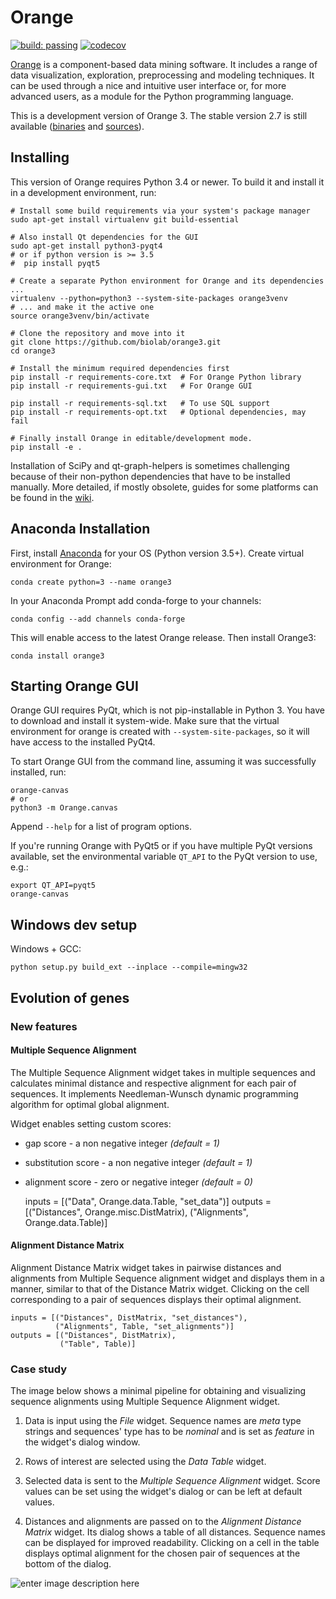 Orange
======

[![build: passing](https://img.shields.io/travis/biolab/orange3.svg)](https://travis-ci.org/biolab/orange3)
[![codecov](https://codecov.io/gh/biolab/orange3/branch/master/graph/badge.svg)](https://codecov.io/gh/biolab/orange3)

[Orange] is a component-based data mining software. It includes a range of data
visualization, exploration, preprocessing and modeling techniques. It can be
used through a nice and intuitive user interface or, for more advanced users,
as a module for the Python programming language.

This is a development version of Orange 3. The stable version 2.7 is still
available ([binaries] and [sources]).

[Orange]: http://orange.biolab.si/
[binaries]: http://orange.biolab.si/orange2/
[sources]: https://github.com/biolab/orange


Installing
----------
This version of Orange requires Python 3.4 or newer. To build it and install
it in a development environment, run:

    # Install some build requirements via your system's package manager
    sudo apt-get install virtualenv git build-essential

    # Also install Qt dependencies for the GUI
    sudo apt-get install python3-pyqt4
    # or if python version is >= 3.5
    #  pip install pyqt5 

    # Create a separate Python environment for Orange and its dependencies ...
    virtualenv --python=python3 --system-site-packages orange3venv
    # ... and make it the active one
    source orange3venv/bin/activate

    # Clone the repository and move into it
    git clone https://github.com/biolab/orange3.git
    cd orange3

    # Install the minimum required dependencies first
    pip install -r requirements-core.txt  # For Orange Python library
    pip install -r requirements-gui.txt   # For Orange GUI

    pip install -r requirements-sql.txt   # To use SQL support
    pip install -r requirements-opt.txt   # Optional dependencies, may fail

    # Finally install Orange in editable/development mode.
    pip install -e .

Installation of SciPy and qt-graph-helpers is sometimes challenging because of
their non-python dependencies that have to be installed manually. More
detailed, if mostly obsolete, guides for some platforms can be found in
the [wiki].

[wiki]: https://github.com/biolab/orange3/wiki

Anaconda Installation
---------------------

First, install [Anaconda] for your OS (Python version 3.5+). Create virtual environment for Orange:

    conda create python=3 --name orange3 

In your Anaconda Prompt add conda-forge to your channels:

    conda config --add channels conda-forge

This will enable access to the latest Orange release. Then install Orange3:

    conda install orange3

[Anaconda]: https://www.continuum.io/downloads

Starting Orange GUI
-------------------

Orange GUI requires PyQt, which is not pip-installable in Python 3. You
have to download and install it system-wide. Make sure that the virtual
environment for orange is created with `--system-site-packages`, so it will
have access to the installed PyQt4.

To start Orange GUI from the command line, assuming it was successfully
installed, run:

    orange-canvas
    # or
    python3 -m Orange.canvas

Append `--help` for a list of program options.

If you're running Orange with PyQt5 or if you have multiple PyQt versions
available, set the environmental variable `QT_API` to the PyQt version to use,
e.g.:

    export QT_API=pyqt5
    orange-canvas


Windows dev setup
-----------------

Windows + GCC:

    python setup.py build_ext --inplace --compile=mingw32

Evolution of genes
-----------------

### New features
#### Multiple Sequence Alignment

The Multiple Sequence Alignment widget takes in multiple sequences and calculates minimal distance and respective alignment for each pair of sequences.
It implements Needleman-Wunsch dynamic programming algorithm for optimal global alignment.

Widget enables setting custom scores:
* gap score - a non negative integer *(default = 1)*
* substitution score - a non negative integer *(default = 1)*
* alignment score - zero or negative integer *(default = 0)*


	inputs = [("Data", Orange.data.Table, "set_data")]
    outputs = [("Distances", Orange.misc.DistMatrix),
               ("Alignments", Orange.data.Table)]


#### Alignment Distance Matrix

Alignment Distance Matrix widget takes in pairwise distances and alignments from Multiple Sequence alignment widget and
displays them in a manner, similar to that of the Distance Matrix widget. Clicking on the cell corresponding to a pair
of sequences displays their optimal alignment.

	inputs = [("Distances", DistMatrix, "set_distances"),
              ("Alignments", Table, "set_alignments")]
    outputs = [("Distances", DistMatrix),
               ("Table", Table)]
### Case study

The image below shows a minimal pipeline for obtaining and visualizing sequence alignments using Multiple Sequence
Alignment widget.

1. Data is input using the *File* widget. Sequence names are *meta* type strings and sequences' type has
to be *nominal* and is set as *feature* in the widget's dialog window.

2. Rows of interest are selected using the *Data Table* widget.

3. Selected data is sent to the *Multiple Sequence Alignment* widget. Score values can be set using the widget's dialog
or can be left at default values.

4. Distances and alignments are passed on to the *Alignment Distance Matrix* widget. Its dialog shows a table of all distances.
Sequence names can be displayed for improved readability. Clicking on a cell in the table displays optimal alignment for
the chosen pair of sequences at the bottom of the dialog.


 ![enter image description here](https://lh3.googleusercontent.com/-I3_khTVbleU/WHHtVOflGyI/AAAAAAAAADI/MUDmVVULPOUNX9eGQ1uKPosFdpNbU_99wCLcB/s0/workflow.PNG "workflow.PNG")

